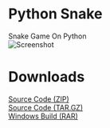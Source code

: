 # Python Snake
Snake Game On Python‮<br />
![Screenshot](https://user-images.githubusercontent.com/68371847/105285120-59ac4580-5be6-11eb-9138-6d69ed4048ff.png)
# Downloads
[Source Code (ZIP)](https://github.com/Pixelsuft/py-snake/archive/%E2%80%AE.zip)<br />
[Source Code (TAR.GZ)](https://github.com/Pixelsuft/py-snake/archive/%E2%80%AE.tar.gz)<br />
[Windows Build (RAR)](https://github.com/Pixelsuft/py-snake/releases/download/%E2%80%AE/snake.rar)
